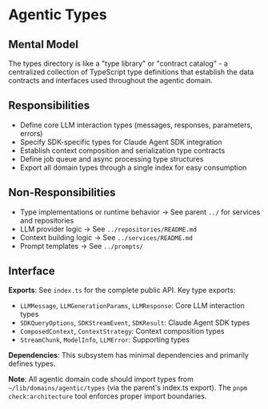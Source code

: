 # Agentic Types

## Mental Model
The types directory is like a "type library" or "contract catalog" - a centralized collection of TypeScript type definitions that establish the data contracts and interfaces used throughout the agentic domain.

## Responsibilities
- Define core LLM interaction types (messages, responses, parameters, errors)
- Specify SDK-specific types for Claude Agent SDK integration
- Establish context composition and serialization type contracts
- Define job queue and async processing type structures
- Export all domain types through a single index for easy consumption

## Non-Responsibilities
- Type implementations or runtime behavior → See parent `../` for services and repositories
- LLM provider logic → See `../repositories/README.md`
- Context building logic → See `../services/README.md`
- Prompt templates → See `../prompts/`

## Interface
**Exports**: See `index.ts` for the complete public API. Key type exports:
- `LLMMessage`, `LLMGenerationParams`, `LLMResponse`: Core LLM interaction types
- `SDKQueryOptions`, `SDKStreamEvent`, `SDKResult`: Claude Agent SDK types
- `ComposedContext`, `ContextStrategy`: Context composition types
- `StreamChunk`, `ModelInfo`, `LLMError`: Supporting types

**Dependencies**: This subsystem has minimal dependencies and primarily defines types.

**Note**: All agentic domain code should import types from `~/lib/domains/agentic/types` (via the parent's index.ts export). The `pnpm check:architecture` tool enforces proper import boundaries.
